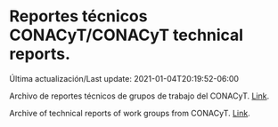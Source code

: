 # Reportes técnicos CONACyT/CONACyT technical reports.

Última actualización/Last update: 2021-01-04T20:19:52-06:00

Archivo de reportes técnicos de grupos de trabajo del CONACyT. [Link](https://coronavirus.conacyt.mx/productos/index.html).

Archive of technical reports of work groups from CONACyT. [Link](https://coronavirus.conacyt.mx/productos/index.html).
